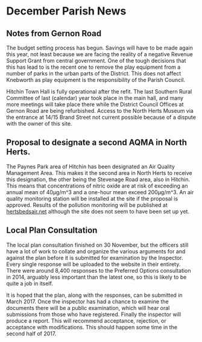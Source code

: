 # December Parish News

## Notes from Gernon Road

The budget setting process has begun. Savings will have to be made again
this year, not least because we are facing the reality of a negative
Revenue Support Grant from central government. One of the tough
decisions that this has lead to is the recent one to remove the play
equipment from a number of parks in the urban parts of the District.
This does not affect Knebworth as play equipment is the responsibility
of the Parish Council.

Hitchin Town Hall is fully operational after the refit. The last
Southern Rural Committee of last (calendar) year took place in the main
hall, and many more meetings will take place there while the District
Council Offices at Gernon Road are being refurbished. Access to the
North Herts Museum via the entrance at 14/15 Brand Street not current
possible because of a dispute with the owner of this site.

## Proposal to designate a second AQMA in North Herts.

The Paynes Park area of Hitchin has been designated an Air Quality
Management Area. This makes it the second area in North Herts to receive
this designation, the other being the Stevenage Road area, also in
Hitchin. This means that concentrations of nitric oxide are at risk of
exceeding an annual mean of 40µg/m^3 and a one-hour mean exceed
200µg/m^3. An air quality monitoring station will be installed at the
site if the proposal is approved. Results of the pollution monitoring
will be published at [hertsbedsair.net](http://www.hertsbedsair.net/)
although the site does not seem to have been set up yet.

## Local Plan Consultation

The local plan consultation finished on 30 November, but the officers
still have a lot of work to collate and organize the various arguments
for and against the plan before it is submitted for examination by the
Inspector. Every single response will be uploaded to the website in
their entirety. There were around 8,400 responses to the Preferred
Options consultation in 2014, arguably less important than the latest
one, so this is likely to be quite a job in itself.

It is hoped that the plan, along with the responses, can be submitted in
March 2017. Once the inspector has had a chance to examine the documents
there will be a public examination, which will hear oral submissions
from those who have registered. Finally the inspector will produce a
report. This will recommend acceptance, rejection, or acceptance with
modifications. This should happen some time in the second half of 2017.

